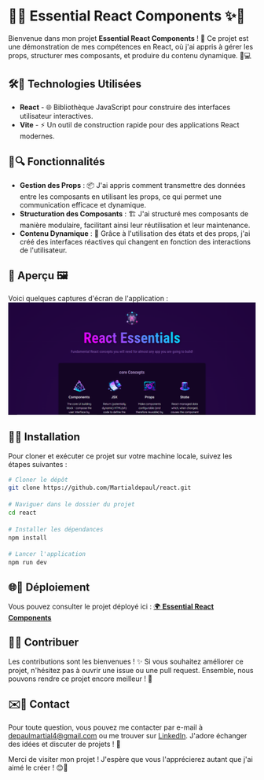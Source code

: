 # 🌟✨ Essential React Components ✨🌟

Bienvenue dans mon projet **Essential React Components** ! 🎉 Ce projet est une démonstration de mes compétences en React, où j'ai appris à gérer les props, structurer mes composants, et produire du contenu dynamique. 🚀💻

## 🛠️🔧 Technologies Utilisées
- **React** - 🌐 Bibliothèque JavaScript pour construire des interfaces utilisateur interactives.
- **Vite** - ⚡ Un outil de construction rapide pour des applications React modernes.

## 🎯🔍 Fonctionnalités
- **Gestion des Props** : 📦 J'ai appris comment transmettre des données entre les composants en utilisant les props, ce qui permet une communication efficace et dynamique.
- **Structuration des Composants** : 🏗️ J'ai structuré mes composants de manière modulaire, facilitant ainsi leur réutilisation et leur maintenance.
- **Contenu Dynamique** : 🌈 Grâce à l'utilisation des états et des props, j'ai créé des interfaces réactives qui changent en fonction des interactions de l'utilisateur.

## 🎨 Aperçu 🖼️
Voici quelques captures d'écran de l'application :  
![Aperçu de Elegant-Context](./src/assets/img.png)

## 📂🚀 Installation
Pour cloner et exécuter ce projet sur votre machine locale, suivez les étapes suivantes :

```bash
# Cloner le dépôt
git clone https://github.com/Martialdepaul/react.git

# Naviguer dans le dossier du projet
cd react

# Installer les dépendances
npm install

# Lancer l'application
npm run dev
```

## 🌐📡 Déploiement
Vous pouvez consulter le projet déployé ici : [🌍 **Essential React Components**](https://Martialdepaul.github.io/react/)

## 🤝💡 Contribuer
Les contributions sont les bienvenues ! ✨ Si vous souhaitez améliorer ce projet, n'hésitez pas à ouvrir une issue ou une pull request. Ensemble, nous pouvons rendre ce projet encore meilleur ! 🌟

## ✉️📧 Contact
Pour toute question, vous pouvez me contacter par e-mail à [depaulmartial4@gmail.com](mailto:depaulmartial4@gmail.com) ou me trouver sur [LinkedIn](https://www.linkedin.com/in/martial-de-paul/). J'adore échanger des idées et discuter de projets ! 🤗

Merci de visiter mon projet ! J'espère que vous l'apprécierez autant que j'ai aimé le créer ! 😊🎉
```
